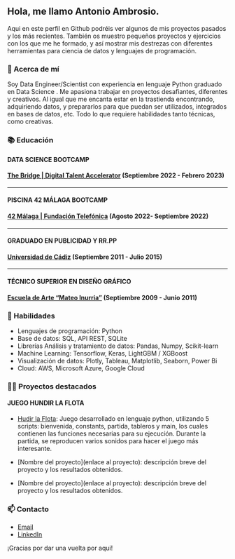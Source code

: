 ## Hola, me llamo Antonio Ambrosio. 

Aqui en este perfil en Github podréis ver algunos de mis proyectos pasados y los más recientes. También os muestro pequeños proyectos y ejercicios con los que me he formado, y así mostrar mis destrezas con diferentes herramientas para ciencia de datos y lenguajes de programación. 

### 📝 Acerca de mí

Soy Data Engineer/Scientist con experiencia en lenguaje Python graduado en Data Science . Me apasiona trabajar en proyectos desafiantes, diferentes y creativos. Al igual que me encanta estar en la trastienda encontrando, adquiriendo datos, y prepararlos para que puedan ser utilizados, integrados en bases de datos, etc. Todo lo que requiere habilidades tanto técnicas, como creativas.

### 📚 Educación

#### DATA SCIENCE BOOTCAMP
#### [The Bridge | Digital Talent Accelerator](https://www.thebridge.tech/) (Septiembre 2022 - Febrero 2023)

---
#### PISCINA 42 MÁLAGA BOOTCAMP
#### [42 Málaga | Fundación Telefónica](https://www.42malaga.com/) (Agosto 2022- Septiembre 2022)

---
#### GRADUADO EN PUBLICIDAD Y RR.PP
#### [Universidad de Cádiz](https://campusvirtual.uca.es/) (Septiembre 2011 - Julio 2015)

---
#### TÉCNICO SUPERIOR EN DISEÑO GRÁFICO
#### [Escuela de Arte “Mateo Inurria”](http://www.escueladeartedecordoba.es/) (Septiembre 2009 - Junio 2011)


### 🚀 Habilidades

- Lenguajes de programación: Python
- Base de datos: SQL, API REST, SQLite
- Librerías Análisis y tratamiento de datos: Pandas, Numpy, Scikit-learn
- Machine Learning: Tensorflow, Keras, LightGBM / XGBoost
- Visualización de datos: Plotly, Tableau, Matplotlib, Seaborn, Power Bi
- Cloud: AWS, Microsoft Azure, Google Cloud 

### 👨‍💻 Proyectos destacados

#### JUEGO HUNDIR LA FLOTA
- [Hudir la Flota](https://github.com/ABAmbros/DATA_PROYECTS/tree/main/PROYECTO%20Hundir_la_Flota): Juego desarrollado en lenguaje python, utilizando 5 scripts: bienvenida, constants, partida, tableros y main, los cuales contienen las funciones necesarias para su ejecución. Durante la partida, se reproducen varios sonidos para hacer el juego más interesante.


- [Nombre del proyecto](enlace al proyecto): descripción breve del proyecto y los resultados obtenidos.
- [Nombre del proyecto](enlace al proyecto): descripción breve del proyecto y los resultados obtenidos.

### 📫 Contacto

- [Email](a.ambrosioprats@gmail.com)
- [LinkedIn](https://www.linkedin.com/in/antonio-ambrosio-data-engineer/)

¡Gracias por dar una vuelta por aqui! 
